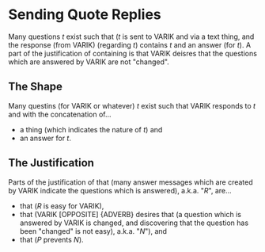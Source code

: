 Sending Quote Replies
=====================

Many questions $t$ exist such that ($t$ is sent to VARIK and via a text thing, and the response (from VARIK) (regarding $t$) contains $t$ and an answer (for $t$).  A part of the justification of containing is that VARIK deisres that the questions which are answered by VARIK are not "changed".

## The Shape
Many questins (for VARIK or whatever) $t$ exist such that VARIK responds to $t$ and with the concatenation of...

* a thing (which indicates the nature of $t$) and
* an answer for $t$.

## The Justification
Parts of the justification of that (many answer messages which are created by VARIK indicate the questions which is answered), a.k.a. "$R$", are...

* that ($R$ is easy for VARIK),
* that (VARIK [OPPOSITE] {ADVERB} desires that (a question which is answered by VARIK is changed, and discovering that the question has been "changed" is not easy), a.k.a. "$N$"), and
* that ($P$ prevents $N$).

